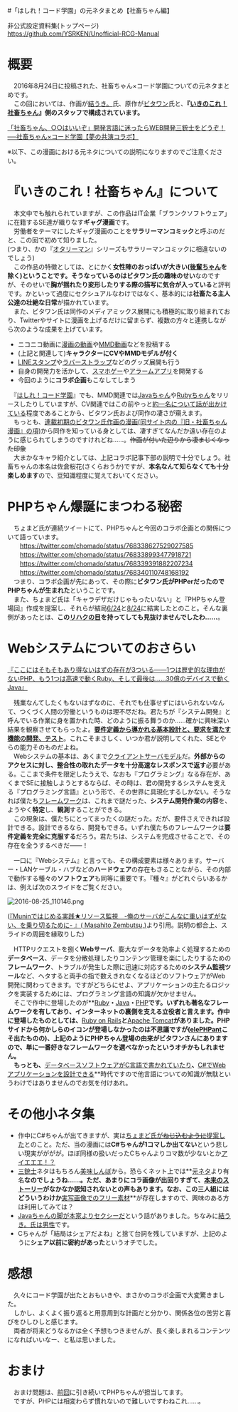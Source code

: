 #「はしれ！コード学園」の元ネタまとめ【社畜ちゃん編】

非公式設定資料集(トップページ)  
https://github.com/YSRKEN/Unofficial-RCG-Manual

# 概要
　2016年8月24日に投稿された、社畜ちゃん×コード学園についての元ネタまとめです。  
　この回においては、作画が[結うき。](https://twitter.com/yuki_limit?lang=ja)氏、原作が[ビタワン](https://twitter.com/vitaone_?lang=ja)氏と、**『[いきのこれ！社畜ちゃん](http://seiga.nicovideo.jp/comic/19038)』側のスタッフで構成されています。**

[「社畜ちゃん、○○はいいぞ」開発言語に迷ったらWEB開発三銃士をどうぞ！──社畜ちゃん×コード学園【夢の共演コラボ】 ](https://codeiq.jp/magazine/2016/08/43587/)

※以下、この漫画における元ネタについての説明になりますのでご注意ください。

# 『いきのこれ！社畜ちゃん』について
　本文中でも触れられていますが、この作品はIT企業「ブランクソフトウェア」に在籍するSE達が織りなす**ギャグ漫画**です。  
　労働者をテーマにしたギャグ漫画のことを**サラリーマンコミック**と呼ぶのだと、この回で初めて知りました。  
(つまり、かの『[オタリーマン](http://comic-walker.com/contents/detail/KDCW_CK01000004010000_68/)』シリーズもサラリーマンコミックに相違ないのでしょう)  
　この作品の特徴としては、とにかく**女性陣のおっぱいが大きい([後輩ちゃん](http://www.nicovideo.jp/watch/sm28577558)を除く)**ということです。そうなっているのは**ビタワン氏の趣味のせい**なのですが、そのせいで**胸が揺れたり変形したりする際の描写に気合が入っている**と評判です。かといって過度にセクシュアルなわけではなく、基本的には**社畜たる主人公達の壮絶な日常**が描かれています。  
　また、ビタワン氏は同作のメディアミックス展開にも積極的に取り組まれており、Twitterやサイトに漫画を上げるだけに留まらず、複数の方々と連携しながら次のような成果を上げています。

- ニコニコ動画に[漫画の動画](http://www.nicovideo.jp/watch/sm27512783)や[MMD動画](http://www.nicovideo.jp/watch/sm27598525)などを投稿する
- (上記と関連して)**キャラクターにCVやMMDモデルが付く**
- [LINEスタンプ](https://store.line.me/stickershop/product/1276313/ja)や[ラバーストラップ](http://syachiku-chan.com/?page_id=683)などのグッズ展開も行う
- 自身の開発力を活かして、[スマホゲー](http://syachiku-chan.com/infiniterunner/)や[アラームアプリ](http://syachiku-chan.com/slavealarm/)を開発する
- 今回のように**コラボ企画**もこなしてしまう

　『[はしれ！コード学園](https://codeiq.jp/magazine/category/programminggirls/)』でも、MMD関連では[Javaちゃん](https://codeiq.jp/q/2771)や[Rubyちゃん](https://codeiq.jp/q/2809)をリリースしたりしていますが、CV関連ではこの前やっと[約一名について話が出かけている](https://twitter.com/chomado/status/766483561280970752)程度であることから、ビタワン氏および同作の凄さが窺えます。  
　もっとも、[連載初期のビタワン氏作画の漫画(同サイト内の『旧・社畜ちゃん漫画』の項)](http://syachiku-chan.com/?page_id=228)から同作を知っている身としては、凄すぎてなんだか遠い存在のように感じられてしまうのですけれどね……。~~作画が付いた辺りから凄まじくなった印象~~  
　大まかなキャラ紹介としては、上記コラボ記事下部の説明で十分でしょう。社畜ちゃんの本名は佐倉桜花(さくらおうか)ですが、**本名なんて知らなくても十分楽しめます**ので、豆知識程度に覚えておいてください。

# PHPちゃん爆誕にまつわる秘密
　ちょまど氏が連続ツイートにて、PHPちゃんと今回のコラボ企画との関係について語っています。  
　　https://twitter.com/chomado/status/768338627529027585  
　　https://twitter.com/chomado/status/768338993477918721  
　　https://twitter.com/chomado/status/768339391882207234  
　　https://twitter.com/chomado/status/768340110748168192  
　つまり、コラボ企画が先にあって、その際に**ビタワン氏がPHPerだったのでPHPちゃんが生まれた**ということです。  
　また、ちょまど氏は「キャラデザだけじゃもったいない」と『PHPちゃん登場回』作成を提案し、それらが結局[6/24](https://codeiq.jp/magazine/2016/06/42388/)と[8/24](https://codeiq.jp/magazine/2016/08/43587/)に結実したとのこと。そんな裏側があったとは、**この[リハクの目](http://yaruo.wikia.com/wiki/%E6%B5%B7%E3%81%AE%E3%83%AA%E3%83%8F%E3%82%AF)を持ってしても見抜けませんでしたわ……**。  

# Webシステムについてのおさらい
[『ここにはそもそもあり得ないはずの存在が3ついる――1つは歴史的な理由がないPHP、もう1つは高速で動くRuby、そして最後は……30億のデバイスで動くJava』](http://www.matomagi.com/archives/33685766.html)

　残業なんてしたくもないはずなのに、それでも仕事せずにはいられないなんて、つくづく人間の労働というものは理不尽だね。君たちが『システム開発』と呼んでいる作業に身を置かれた時、どのように振る舞うのか……確かに興味深い結果を観察させてもらったよ。**[要件定義から導かれる基本設計と、要求を満たす機能の開発、テスト]()**。これこそまさしく、いつか君が説明してくれた、SEとやらの能力そのものだよね。  
　Webシステムの基本は、あくまで[クライアントサーバモデル](http://e-words.jp/w/%E3%82%AF%E3%83%A9%E3%82%A4%E3%82%A2%E3%83%B3%E3%83%88%E3%82%B5%E3%83%BC%E3%83%90%E3%82%B7%E3%82%B9%E3%83%86%E3%83%A0.html)だ。**外部からのアクセスに対し、整合性の取れたデータを十分高速なレスポンスで返す**必要がある。ここまで条件を限定したうえで、なおも『プログラミング』なる存在が、あくまでSEに接触しようとするならば、その時は、君の開発するシステムを支える『プログラミング言語』という形で、その世界に具現化するしかない。そうなれば僕たち[フレームワーク](http://e-words.jp/w/%E3%83%95%E3%83%AC%E3%83%BC%E3%83%A0%E3%83%AF%E3%83%BC%E3%82%AF.html)は、これまで謎だった、**システム開発作業の内容**を、ようやく**特定**し、**観測**することができる。  
　この現象は、僕たちにとってまったくの謎だった。だが、要件さえできれば設計できる。設計できるなら、開発もできる。いずれ僕たちのフレームワークは**要件定義を完全に克服する**だろう。君たちは、システムを完成させることで、その存在を全うするべきだ――！

　一口に『Webシステム』と言っても、その構成要素は様々あります。サーバー・LANケーブル・ハブなどの**ハードウェア**の存在もさることながら、その内部で動作する種々の**ソフトウェア**も同等に重要です。『種々』がどれぐらいあるかは、例えば次のスライドをご覧ください。

![2016-08-25_110146.png](https://cloud.githubusercontent.com/assets/3734392/20917714/7b6b8172-bbd6-11e6-8019-9a0cb7469f14.png)

([『Muninではじめる実践★リソース監視　-俺のサーバがこんなに重いはずがない、を乗り切るために- 』(
Masahito Zembutsu,)](http://www.slideshare.net/zembutsu/practical-resource-monitoring-with-munin)より引用。説明の都合上、スライドの周囲を縁取りした)

　HTTPリクエストを捌く**Webサーバ**、膨大なデータを効率よく処理するための**データベース**、データを分散処理したりコンテンツ管理を楽にしたりするための**フレームワーク**、トラブルが発生した際に迅速に対応するための**システム監視ツール**など、ヘタすると両手の指で数えきれなくなるほどのソフトウェアがWeb開発に関わってきます。ですがどちらにせよ、アプリケーションの主たるロジックを実装するためには、プログラミング言語の知識が欠かせません。  
　そこで作中に登場したのが**[Ruby](http://railstutorial.jp/)**・**[Java](http://tomcat.apache.org/)**・**[PHP](https://blog.techstars.jp/framework2/)**です。いずれも著名なフレームワークを有しており、インターネットの裏側を支える立役者と言えます。作中に登場したものとしては、**[Ruby on Rails](http://railstutorial.jp/)**と**[Apache Tomcat](http://tomcat.apache.org/)**がありました。PHPサイドから何かしらのイコンが登場しなかったのは不思議ですが([elePHPant](http://gigazine.net/news/20140128-php-orange-elephpant/)こそ出たものの)、上記のようにPHPちゃん登場の由来がビタワンさんにありますので、**単に一番好きなフレームワークを選べなかった**というオチかもしれません。  
　もっとも、**[データベースソフトウェアがC言語で書かれていたり](https://www-jp.mysql.com/)**、**[C#でWebアプリケーションを設計できる](http://gihyo.jp/dev/serial/01/grani/0002)**時代ですので他言語についての知識が無駄というわけではありませんのでお気を付けあれ。

# その他小ネタ集
- 作中にC#ちゃんが出てきますが、実は[ちょまど氏が~~ねじ込むように~~提案した](https://twitter.com/chomado/status/768287445091622912)とのこと。ただ、当の漫画には**C#ちゃんが1コマしか出てない**という悲しい現実がががが。ほぼ同様の扱いだったCちゃんよりコマ数が少ないとか[アイエエエ！？](http://dic.pixiv.net/a/%E3%82%A2%E3%82%A4%E3%82%A8%E3%82%A8%E3%82%A8!)
- [三銃士](http://dic.pixiv.net/a/%E3%83%A9%E3%83%BC%E3%83%A1%E3%83%B3%E4%B8%89%E9%8A%83%E5%A3%AB)ネタはもちろん[美味しんぼ](http://dic.pixiv.net/a/%E7%BE%8E%E5%91%B3%E3%81%97%E3%82%93%E3%81%BC)から。恐らくネット上では**[元ネタ](http://dic.pixiv.net/a/%E4%B8%89%E9%8A%83%E5%A3%AB)より有名**なのでしょうね……。ただ、あまりにコラ画像が出回りすぎて、[本来のストーリー](http://dic.nicovideo.jp/a/%E3%83%A9%E3%83%BC%E3%83%A1%E3%83%B3%E4%B8%89%E9%8A%83%E5%A3%AB)がなかなか認知されないとの声もあります。なお、この三人組にはどういうわけか**[実写画像でのフリー素材](https://www.pakutaso.com/20150920253post-6016.html)**が存在しますので、興味のある方は利用してみては？
- [Javaちゃんの脚が本家よりセクシーだ](https://twitter.com/myayun_gil/status/768298218505449474)という話がありました。ちなみに[結うき。氏は男性](http://www.pixiv.net/member.php?id=39740)です。
- Cちゃんが「結局はシェアだよね」と捨て台詞を残していますが、上記のように**シェア以前に密約があった**というオチでした。

# 感想
　久々にコード学園が出たとおもいきや、まさかのコラボ企画で大変驚きました。  
　しかし、よくよく振り返ると用意周到な計画だと分かり、関係各位の苦労と喜びをひしひしと感じます。  
　両者が将来どうなるかは全く予想もつきませんが、長く楽しまれるコンテンツになればいいなー、と私は思いました。

# おまけ
　おまけ問題は、[前回](https://codeiq.jp/magazine/2016/06/42388/)に引き続いてPHPちゃんが担当してます。  
　ですが、PHPには相変わらず慣れないので難しいですわねこれ……。
